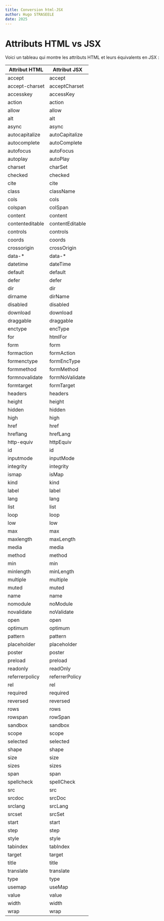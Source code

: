 ```yaml
---
title: Conversion html-JSX
author: Hugo STRASEELE 
date: 2025
---
```


# Attributs HTML vs JSX

Voici un tableau qui montre les attributs HTML et leurs équivalents en JSX :

| Attribut HTML     | Attribut JSX       |
|-------------------|--------------------|
| accept             | accept             |
| accept-charset     | acceptCharset      |
| accesskey          | accessKey          |
| action             | action             |
| allow              | allow              |
| alt                | alt                |
| async              | async              |
| autocapitalize     | autoCapitalize     |
| autocomplete       | autoComplete       |
| autofocus          | autoFocus          |
| autoplay           | autoPlay           |
| charset            | charSet            |
| checked            | checked            |
| cite               | cite               |
| class              | className          |
| cols               | cols               |
| colspan            | colSpan            |
| content            | content            |
| contenteditable    | contentEditable    |
| controls           | controls           |
| coords             | coords             |
| crossorigin        | crossOrigin        |
| data-*             | data-*             |
| datetime           | dateTime           |
| default            | default            |
| defer              | defer              |
| dir                | dir                |
| dirname            | dirName            |
| disabled           | disabled           |
| download           | download           |
| draggable          | draggable          |
| enctype            | encType            |
| for                | htmlFor            |
| form               | form               |
| formaction         | formAction         |
| formenctype        | formEncType        |
| formmethod         | formMethod         |
| formnovalidate     | formNoValidate     |
| formtarget         | formTarget         |
| headers            | headers            |
| height             | height             |
| hidden             | hidden             |
| high               | high               |
| href               | href               |
| hreflang           | hrefLang           |
| http-equiv         | httpEquiv          |
| id                 | id                 |
| inputmode          | inputMode          |
| integrity          | integrity          |
| ismap              | isMap              |
| kind               | kind               |
| label              | label              |
| lang               | lang               |
| list               | list               |
| loop               | loop               |
| low                | low                |
| max                | max                |
| maxlength          | maxLength          |
| media              | media              |
| method             | method             |
| min                | min                |
| minlength          | minLength          |
| multiple           | multiple           |
| muted              | muted              |
| name               | name               |
| nomodule           | noModule           |
| novalidate         | noValidate         |
| open               | open               |
| optimum            | optimum            |
| pattern            | pattern            |
| placeholder        | placeholder        |
| poster             | poster             |
| preload            | preload            |
| readonly           | readOnly           |
| referrerpolicy     | referrerPolicy     |
| rel                | rel                |
| required           | required           |
| reversed           | reversed           |
| rows               | rows               |
| rowspan            | rowSpan            |
| sandbox            | sandbox            |
| scope              | scope              |
| selected           | selected           |
| shape              | shape              |
| size               | size               |
| sizes              | sizes              |
| span               | span               |
| spellcheck         | spellCheck         |
| src                | src                |
| srcdoc             | srcDoc             |
| srclang            | srcLang            |
| srcset             | srcSet             |
| start              | start              |
| step               | step               |
| style              | style              |
| tabindex           | tabIndex           |
| target             | target             |
| title              | title              |
| translate          | translate          |
| type               | type               |
| usemap             | useMap             |
| value              | value              |
| width              | width              |
| wrap               | wrap               |
